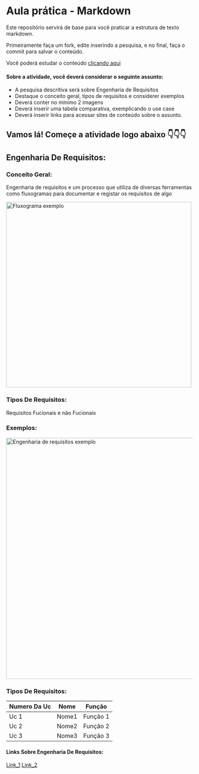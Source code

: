 # Aula prática - Markdown

Este repositório servirá de base para você praticar a estrutura de texto markdown. 

Primeiramente faça um fork, edite inserindo a pesquisa, e no final, faça o commit para salvar o conteúdo.

Você poderá estudar o conteúdo [clicando aqui](https://docs.pipz.com/central-de-ajuda/learning-center/guia-basico-de-markdown#open)

#### Sobre a atividade, você deverá considerar o seguinte assunto:

- A pesquisa descritiva será sobre Engenharia de Requisitos
- Destaque o conceito geral, tipos de requisitos e considerer exemplos
- Deverá conter no mínimo 2 imagens
- Deverá inserir uma tabela comparativa, exemplicando o use case
- Deverá inserir links para acessar sites de conteúdo sobre o assunto.


## Vamos lá! Começe a atividade logo abaixo 👇👇👇

## Engenharia De Requisitos:

### Conceito Geral:
Engenharia de requisitos e um processo que utiliza de diversas ferramentas como fluxogramas para documentar e registar os requisitos de algo 

<img src="https://github.com/Davi8002/AulaMarkdown/assets/164496370/27db0cc0-10b7-43f8-805f-d7d36abdbf42" alt="Fluxograma exemplo" width="500px">

### Tipos De Requisitos:
Requisitos Fucionais e não Fucionais 

### Exemplos:

<img src="https://github.com/Davi8002/AulaMarkdown/assets/164496370/9460f8f8-32fb-4936-99ca-a6ab6e6c7d85" alt="Engenharia de requisitos exemplo" width="650px">

### Tipos De Requisitos:
   Numero Da Uc | Nome | Função
---------------------|------|-------
Uc 1                 | Nome1 | Função 1
Uc 2                 | Nome2 | Função 2
Uc 3                 | Nome3 | Função 3




#### Links Sobre Engenharia De Requisitos:

[Link_1](https://querobolsa.com.br/revista/engenharia-de-requisitos)
[Link_2](https://www.devmedia.com.br/introducao-a-engenharia-de-requisitos/8034)


